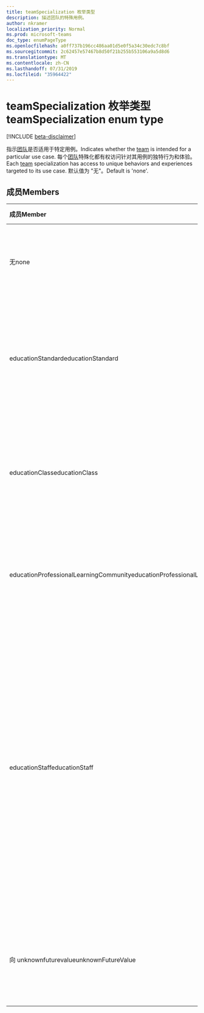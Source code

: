 ```yaml
---
title: teamSpecialization 枚举类型
description: 描述团队的特殊用例。
author: nkramer
localization_priority: Normal
ms.prod: microsoft-teams
doc_type: enumPageType
ms.openlocfilehash: a0ff737b196cc486aa01d5e0f5a34c30edc7c8bf
ms.sourcegitcommit: 2c62457e57467b8d50f21b255b553106a9a5d8d6
ms.translationtype: MT
ms.contentlocale: zh-CN
ms.lasthandoff: 07/31/2019
ms.locfileid: "35964422"
---
```

# <a name="teamspecialization-enum-type"></a><span data-ttu-id="52413-103">teamSpecialization 枚举类型</span><span class="sxs-lookup"><span data-stu-id="52413-103">teamSpecialization enum type</span></span>

[!INCLUDE [beta-disclaimer](../../includes/beta-disclaimer.md)]

<span data-ttu-id="52413-104">指示[团队](../resources/team.md)是否适用于特定用例。</span><span class="sxs-lookup"><span data-stu-id="52413-104">Indicates whether the [team](../resources/team.md) is intended for a particular use case.</span></span> <span data-ttu-id="52413-105">每个[团队](../resources/team.md)特殊化都有权访问针对其用例的独特行为和体验。</span><span class="sxs-lookup"><span data-stu-id="52413-105">Each [team](../resources/team.md) specialization has access to unique behaviors and experiences targeted to its use case.</span></span> <span data-ttu-id="52413-106">默认值为 "无"。</span><span class="sxs-lookup"><span data-stu-id="52413-106">Default is 'none'.</span></span>

## <a name="members"></a><span data-ttu-id="52413-107">成员</span><span class="sxs-lookup"><span data-stu-id="52413-107">Members</span></span>

| <span data-ttu-id="52413-108">成员</span><span class="sxs-lookup"><span data-stu-id="52413-108">Member</span></span>             | <span data-ttu-id="52413-109">值</span><span class="sxs-lookup"><span data-stu-id="52413-109">Value</span></span> | <span data-ttu-id="52413-110">说明</span><span class="sxs-lookup"><span data-stu-id="52413-110">Description</span></span>                                                                |
| :----------------- | :---- | :------------------------------------------------------------------------- |
| <span data-ttu-id="52413-111">无</span><span class="sxs-lookup"><span data-stu-id="52413-111">none</span></span>               | <span data-ttu-id="52413-112">0</span><span class="sxs-lookup"><span data-stu-id="52413-112">0</span></span>     | <span data-ttu-id="52413-113">团队的默认类型, 可提供标准团队体验。</span><span class="sxs-lookup"><span data-stu-id="52413-113">Default type for a team which gives the standard team experience.</span></span>          |
| <span data-ttu-id="52413-114">educationStandard</span><span class="sxs-lookup"><span data-stu-id="52413-114">educationStandard</span></span>  | <span data-ttu-id="52413-115">1</span><span class="sxs-lookup"><span data-stu-id="52413-115">1</span></span>     | <span data-ttu-id="52413-116">由教育用户创建的团队。</span><span class="sxs-lookup"><span data-stu-id="52413-116">Team created by an education user.</span></span> <span data-ttu-id="52413-117">教育用户创建的所有团队都属于 Edu 类型。</span><span class="sxs-lookup"><span data-stu-id="52413-117">All teams created by education user are of type Edu.</span></span> |
| <span data-ttu-id="52413-118">educationClass</span><span class="sxs-lookup"><span data-stu-id="52413-118">educationClass</span></span>     | <span data-ttu-id="52413-119">双面</span><span class="sxs-lookup"><span data-stu-id="52413-119">2</span></span>     | <span data-ttu-id="52413-120">针对某个类进行了优化的团队体验。</span><span class="sxs-lookup"><span data-stu-id="52413-120">Team experience optimized for a class.</span></span> <span data-ttu-id="52413-121">这样可以跨 O365 分段功能。</span><span class="sxs-lookup"><span data-stu-id="52413-121">This enables segmentation of features across O365.</span></span> |
| <span data-ttu-id="52413-122">educationProfessionalLearningCommunity</span><span class="sxs-lookup"><span data-stu-id="52413-122">educationProfessionalLearningCommunity</span></span> | <span data-ttu-id="52413-123">第三章</span><span class="sxs-lookup"><span data-stu-id="52413-123">3</span></span> | <span data-ttu-id="52413-124">为 PLC 优化的团队体验。</span><span class="sxs-lookup"><span data-stu-id="52413-124">Team experience optimized for a PLC.</span></span> <span data-ttu-id="52413-125">[在此处](https://en.wikipedia.org/wiki/Professional_learning_community)了解有关 PLC 的详细信息。</span><span class="sxs-lookup"><span data-stu-id="52413-125">Learn more about PLC [here](https://en.wikipedia.org/wiki/Professional_learning_community).</span></span> |
| <span data-ttu-id="52413-126">educationStaff</span><span class="sxs-lookup"><span data-stu-id="52413-126">educationStaff</span></span>     | <span data-ttu-id="52413-127">4</span><span class="sxs-lookup"><span data-stu-id="52413-127">4</span></span>     |  <span data-ttu-id="52413-128">对于组织中员工的优化体验的团队类型, 员工主管 (如主体) 是管理员, 而教师是一个专门的笔记本提供的团队成员。</span><span class="sxs-lookup"><span data-stu-id="52413-128">Team type for an optimized experience for staff in an organization, where a staff leader, like a principal, is the admin and teachers are members in a team that comes with a specialized notebook.</span></span> <span data-ttu-id="52413-129">有关更多详细信息, 请参阅[OneNote 教职员工笔记本教育](https://www.onenote.com/staffnotebookedu)版。</span><span class="sxs-lookup"><span data-stu-id="52413-129">For more details, see [OneNote staff notebook for education](https://www.onenote.com/staffnotebookedu).</span></span> |
| <span data-ttu-id="52413-130">向 unknownfuturevalue</span><span class="sxs-lookup"><span data-stu-id="52413-130">unknownFutureValue</span></span> | <span data-ttu-id="52413-131">步</span><span class="sxs-lookup"><span data-stu-id="52413-131">7</span></span>     | <span data-ttu-id="52413-132">将 Sentinel 值保留为占位符, 以便将来扩展枚举。</span><span class="sxs-lookup"><span data-stu-id="52413-132">Sentinel value reserved as a placeholder for future expansion of the enum.</span></span> |
